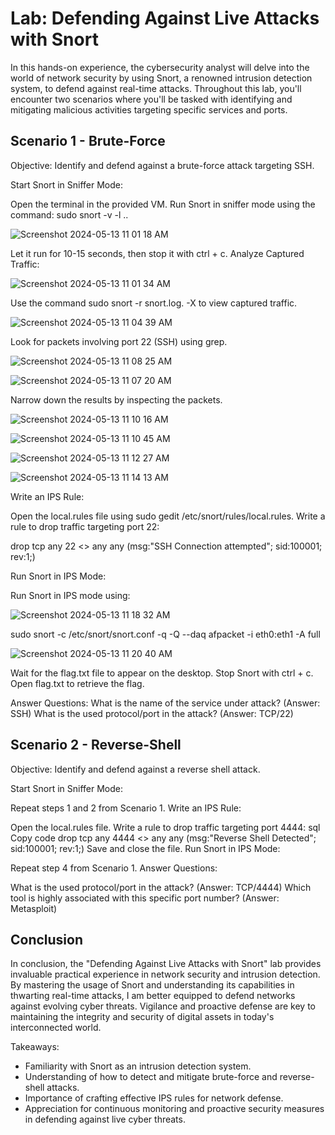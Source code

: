 <h1> Lab: Defending Against Live Attacks with Snort </h1>

In this hands-on experience, the cybersecurity analyst will delve into the world of network security by using Snort, a renowned intrusion detection system, to defend against real-time attacks. Throughout this lab, you'll encounter two scenarios where you'll be tasked with identifying and mitigating malicious activities targeting specific services and ports.

<h2>Scenario 1 - Brute-Force</h2>
Objective: Identify and defend against a brute-force attack targeting SSH.

Start Snort in Sniffer Mode:

Open the terminal in the provided VM.
Run Snort in sniffer mode using the command: sudo snort -v -l ..

![Screenshot 2024-05-13 11 01 18 AM](https://github.com/mmedinabet/Snort-live-attacks-/assets/142737434/7fc8365a-e3e6-429f-8c7c-76e7b196b02c)

Let it run for 10-15 seconds, then stop it with ctrl + c.
Analyze Captured Traffic:

![Screenshot 2024-05-13 11 01 34 AM](https://github.com/mmedinabet/Snort-live-attacks-/assets/142737434/b9d45fb6-d9a9-451e-b1a8-523a95c4d5a1)

Use the command sudo snort -r snort.log.<timestamp> -X to view captured traffic.

![Screenshot 2024-05-13 11 04 39 AM](https://github.com/mmedinabet/Snort-live-attacks-/assets/142737434/2d9398c8-1e41-4b6e-b715-374829d87947)

Look for packets involving port 22 (SSH) using grep.

![Screenshot 2024-05-13 11 08 25 AM](https://github.com/mmedinabet/Snort-live-attacks-/assets/142737434/8e452e2b-2fa1-4866-acd0-4a2b72da17ff)

![Screenshot 2024-05-13 11 07 20 AM](https://github.com/mmedinabet/Snort-live-attacks-/assets/142737434/b09db4c9-eaf3-415c-9027-3ee49d328abe)

Narrow down the results by inspecting the packets.

![Screenshot 2024-05-13 11 10 16 AM](https://github.com/mmedinabet/Snort-live-attacks-/assets/142737434/af0c6959-b83f-4eaa-873e-af51870b9465)

![Screenshot 2024-05-13 11 10 45 AM](https://github.com/mmedinabet/Snort-live-attacks-/assets/142737434/f3d12797-a172-45bc-aa06-a91afaa3b985)

![Screenshot 2024-05-13 11 12 27 AM](https://github.com/mmedinabet/Snort-live-attacks-/assets/142737434/69276501-5463-4af0-a2ae-fdc9a4ad857a)

![Screenshot 2024-05-13 11 14 13 AM](https://github.com/mmedinabet/Snort-live-attacks-/assets/142737434/f77d6388-c579-4a50-aeef-167df140d62b)

Write an IPS Rule:

Open the local.rules file using sudo gedit /etc/snort/rules/local.rules.
Write a rule to drop traffic targeting port 22:

drop tcp any 22 <> any any (msg:"SSH Connection attempted"; sid:100001; rev:1;)

Run Snort in IPS Mode:

Run Snort in IPS mode using:

![Screenshot 2024-05-13 11 18 32 AM](https://github.com/mmedinabet/Snort-live-attacks-/assets/142737434/93c90a69-2881-42ec-bffe-0d1bdfd3b043)

sudo snort -c /etc/snort/snort.conf -q -Q --daq afpacket -i eth0:eth1 -A full

![Screenshot 2024-05-13 11 20 40 AM](https://github.com/mmedinabet/Snort-live-attacks-/assets/142737434/99a4334a-234a-43fd-b7ad-8fb7003717c3)

Wait for the flag.txt file to appear on the desktop.
Stop Snort with ctrl + c.
Open flag.txt to retrieve the flag.

Answer Questions:
What is the name of the service under attack? (Answer: SSH)
What is the used protocol/port in the attack? (Answer: TCP/22)

<h2> Scenario 2 - Reverse-Shell </h2>
Objective: Identify and defend against a reverse shell attack.

Start Snort in Sniffer Mode:

Repeat steps 1 and 2 from Scenario 1.
Write an IPS Rule:

Open the local.rules file.
Write a rule to drop traffic targeting port 4444:
sql
Copy code
drop tcp any 4444 <> any any (msg:"Reverse Shell Detected"; sid:100001; rev:1;)
Save and close the file.
Run Snort in IPS Mode:

Repeat step 4 from Scenario 1.
Answer Questions:

What is the used protocol/port in the attack? (Answer: TCP/4444)
Which tool is highly associated with this specific port number? (Answer: Metasploit)

<h2>Conclusion</h2>

In conclusion, the "Defending Against Live Attacks with Snort" lab provides invaluable practical experience in network security and intrusion detection. By mastering the usage of Snort and understanding its capabilities in thwarting real-time attacks, I am better equipped to defend networks against evolving cyber threats. Vigilance and proactive defense are key to maintaining the integrity and security of digital assets in today's interconnected world.

Takeaways:
- Familiarity with Snort as an intrusion detection system.
- Understanding of how to detect and mitigate brute-force and reverse-shell attacks.
- Importance of crafting effective IPS rules for network defense.
- Appreciation for continuous monitoring and proactive security measures in defending against live cyber threats.


